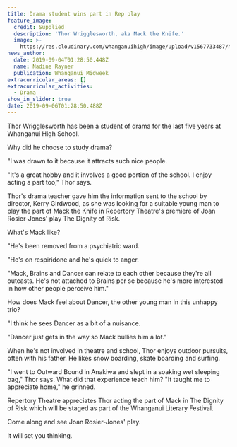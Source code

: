 ```yaml
---
title: Drama student wins part in Rep play
feature_image:
  credit: Supplied
  description: 'Thor Wrigglesworth, aka Mack the Knife.'
  image: >-
    https://res.cloudinary.com/whanganuihigh/image/upload/v1567733487/News/Thor_Wrigglesworth.Midweek_4.9.19.jpg
news_author:
  date: 2019-09-04T01:28:50.448Z
  name: Nadine Rayner
  publication: Whanganui Midweek
extracurricular_areas: []
extracurricular_activities:
  - Drama
show_in_slider: true
date: 2019-09-06T01:28:50.488Z
---
```

Thor Wrigglesworth has been a student of drama for the last five years at Whanganui High School.

Why did he choose to study drama?

"I was drawn to it because it attracts such nice people.

"It's a great hobby and it involves a good portion of the school. I enjoy acting a part too," Thor says.



Thor's drama teacher gave him the information sent to the school by director, Kerry Girdwood, as she was looking for a suitable young man to play the part of Mack the Knife in Repertory Theatre's premiere of Joan Rosier-Jones' play The Dignity of Risk.



What's Mack like?

"He's been removed from a psychiatric ward.

"He's on respiridone and he's quick to anger.

"Mack, Brains and Dancer can relate to each other because they're all outcasts. He's not attached to Brains per se because he's more interested in how other people perceive him."



How does Mack feel about Dancer, the other young man in this unhappy trio?

"I think he sees Dancer as a bit of a nuisance.

"Dancer just gets in the way so Mack bullies him a lot."

When he's not involved in theatre and school, Thor enjoys outdoor pursuits, often with his father. He likes snow boarding, skate boarding and surfing.

"I went to Outward Bound in Anakiwa and slept in a soaking wet sleeping bag," Thor says. What did that experience teach him? "It taught me to appreciate home," he grinned.



Repertory Theatre appreciates Thor acting the part of Mack in The Dignity of Risk which will be staged as part of the Whanganui Literary Festival.

Come along and see Joan Rosier-Jones' play.

It will set you thinking.
